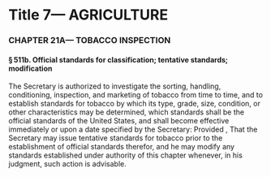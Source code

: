 
# Title 7— AGRICULTURE
### CHAPTER 21A— TOBACCO INSPECTION
#### § 511b. Official standards for classification; tentative standards; modification

The Secretary is authorized to investigate the sorting, handling, conditioning, inspection, and marketing of tobacco from time to time, and to establish standards for tobacco by which its type, grade, size, condition, or other characteristics may be determined, which standards shall be the official standards of the United States, and shall become effective immediately or upon a date specified by the Secretary: Provided , That the Secretary may issue tentative standards for tobacco prior to the establishment of official standards therefor, and he may modify any standards established under authority of this chapter whenever, in his judgment, such action is advisable.
